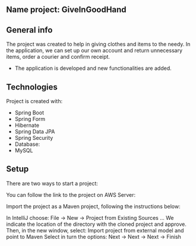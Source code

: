 ## Name project: GiveInGoodHand
## General info
The project was created to help in giving clothes and items to the needy. In the application, we can set up our own account and return unnecessary items, order a courier and confirm receipt.
* The application is developed and new functionalities are added.
	
## Technologies
Project is created with:
* Spring Boot
* Spring Form
* Hibernate
* Spring Data JPA
* Spring Security
* Database:
* MySQL
	
## Setup
There are two ways to start a project:

You can follow the link to the project on AWS Server: 

Import the project as a Maven project, following the instructions below:

In IntelliJ choose: File -> New -> Project from Existing Sources ...
We indicate the location of the directory with the cloned project and approve.
Then, in the new window, select: Import project from external model and point to Maven
Select in turn the options: Next -> Next -> Next -> Finish
